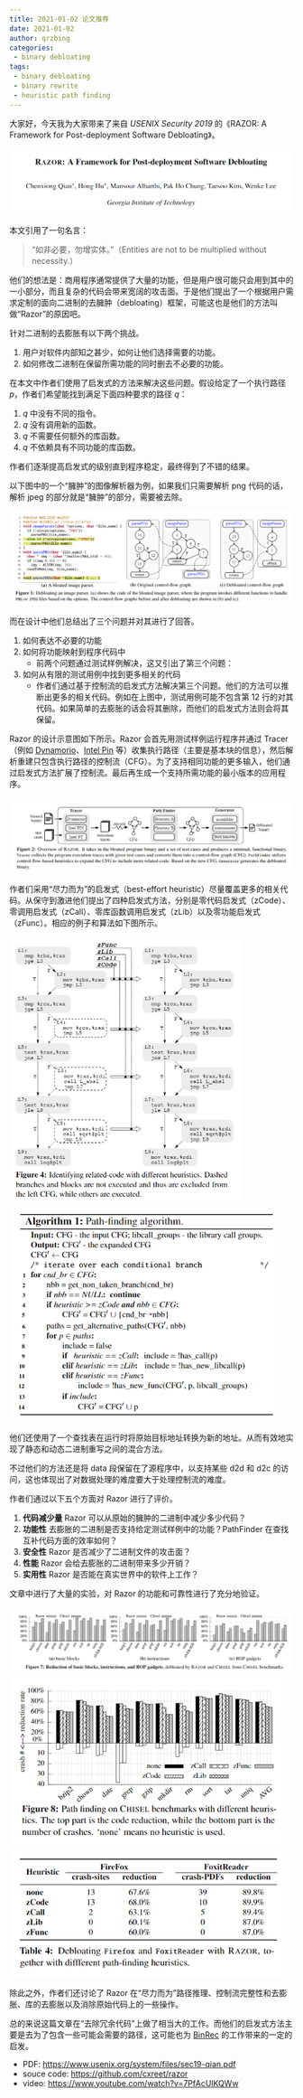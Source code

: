 ```yaml
---
title: 2021-01-02 论文推荐
date: 2021-01-02
author: qrzbing
categories:
 - binary debloating
tags:
 - binary debloating
 - binary rewrite
 - heuristic path finding
---
```


大家好，今天我为大家带来了来自 *USENIX Security 2019* 的《RAZOR: A Framework for Post-deployment Software Debloating》。

![](./img/0102/1.png)

本文引用了一句名言：

> “如非必要，勿增实体。”（Entities are not to be multiplied without necessity.）

他们的想法是：商用程序通常提供了大量的功能，但是用户很可能只会用到其中的一小部分，而且复杂的代码会带来宽阔的攻击面。于是他们提出了一个根据用户需求定制的面向二进制的去臃肿（debloating）框架，可能这也是他们的方法叫做“Razor”的原因吧。

针对二进制的去膨胀有以下两个挑战。

1. 用户对软件内部知之甚少，如何让他们选择需要的功能。
2. 如何修改二进制在保留所需功能的同时删去不必要的功能。

在本文中作者们使用了启发式的方法来解决这些问题。假设给定了一个执行路径 $p$，作者们希望能找到满足下面四种要求的路径 $q$：

1. $q$ 中没有不同的指令。
2. $q$ 没有调用新的函数。
3. $q$ 不需要任何额外的库函数。
4. $q$ 不依赖具有不同功能的库函数。

作者们逐渐提高启发式的级别直到程序稳定，最终得到了不错的结果。

以下图中的一个“臃肿”的图像解析器为例，如果我们只需要解析 png 代码的话，解析 jpeg 的部分就是“臃肿”的部分，需要被去除。

<img src="./img/0102/2.png" style="zoom:80%;" />

而在设计中他们总结出了三个问题并对其进行了回答。

1. 如何表达不必要的功能
2. 如何将功能映射到程序代码中
   - 前两个问题通过测试样例解决，这又引出了第三个问题：
3. 如何从有限的测试用例中找到更多相关的代码
   - 作者们通过基于控制流的启发式方法解决第三个问题。他们的方法可以推断出更多的相关代码。例如在上图中，测试用例可能不包含第 12 行的对其代码。如果简单的去膨胀的话会将其删除，而他们的启发式方法则会将其保留。

Razor 的设计示意图如下所示。Razor 会首先用测试样例运行程序并通过 Tracer（例如 [Dynamorio](https://dynamorio.org/)、[Intel Pin](https://software.intel.com/content/www/us/en/develop/articles/pin-a-dynamic-binary-instrumentation-tool.html) 等）收集执行路径（主要是基本块的信息），然后解析重建只包含执行路径的控制流（CFG）。为了支持相同功能的更多输入，他们通过启发式方法扩展了控制流。最后再生成一个支持所需功能的最小版本的应用程序。

<img src="./img/0102/3.png" style="zoom:80%;" />

作者们采用“尽力而为”的启发式（best-effort heuristic）尽量覆盖更多的相关代码。从保守到激进他们提出了四种启发式方法，分别是零代码启发式（zCode）、零调用启发式（zCall）、零库函数调用启发式（zLib）以及零功能启发式（zFunc）。相应的例子和算法如下图所示。

<img src="./img/0102/4.png" style="zoom: 67%;" />

<img src="./img/0102/5.png" style="zoom:80%;" />

他们还使用了一个查找表在运行时将原始目标地址转换为新的地址。从而有效地实现了静态和动态二进制重写之间的混合方法。

不过他们的方法还是将 data 段保留在了源程序中，以支持某些 d2d 和 d2c 的访问，这也体现出了对数据处理的难度要大于处理控制流的难度。

作者们通过以下五个方面对 Razor 进行了评价。

1. **代码减少量** Razor 可以从原始的臃肿的二进制中减少多少代码？
2. **功能性** 去膨胀的二进制是否支持给定测试样例中的功能？PathFinder 在查找互补代码方面的效率如何？
3. **安全性** Razor 是否减少了二进制文件的攻击面？
4. **性能** Razor 会给去膨胀的二进制带来多少开销？
5. **实用性** Razor 是否能在真实世界中的软件上工作？

文章中进行了大量的实验，对 Razor 的功能和可靠性进行了充分地验证。

<img src="./img/0102/6.png" style="zoom:80%;" />

<img src="./img/0102/7.png" style="zoom:80%;" />

<img src="./img/0102/8.png" style="zoom:80%;" />

除此之外，作者们还讨论了 Razor 在“尽力而为”路径推理、控制流完整性和去膨胀、库的去膨胀以及消除原始代码上的一些操作。

总的来说这篇文章在“去除冗余代码”上做了相当大的工作。而他们的启发式方法主要是去为了包含一些可能会需要的路径，这可能也为 [BinRec](../2020/1229.md) 的工作带来的一定的启发。

- PDF: <https://www.usenix.org/system/files/sec19-qian.pdf>
- souce code: <https://github.com/cxreet/razor>
- video: <https://www.youtube.com/watch?v=7PfAcUlKQWw>
